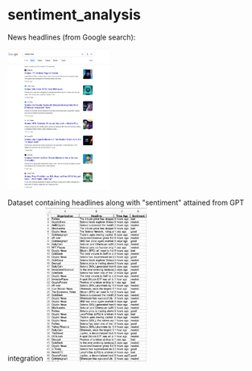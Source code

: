 # sentiment_analysis

News headlines (from Google search):
<p align="left">
  <img src="https://github.com/AlexBandurin/sentiment_analysis/blob/master/news_headlines.png"  width="40%" height="40%">
  
  Dataset containing headlines along with "sentiment" attained from GPT integration
  <img src="https://github.com/AlexBandurin/sentiment_analysis/blob/master/headlines_excel.png"  width="40%" height="40%">
</p>
